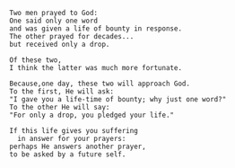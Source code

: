     Two men prayed to God:
    One said only one word
    and was given a life of bounty in response.
    The other prayed for decades...
    but received only a drop.
    
    Of these two,
    I think the latter was much more fortunate.
    
    Because,one day, these two will approach God.
    To the first, He will ask:
    "I gave you a life-time of bounty; why just one word?"
    To the other He will say:
    "For only a drop, you pledged your life."
    
    If this life gives you suffering
      in answer for your prayers:
    perhaps He answers another prayer,
    to be asked by a future self.
